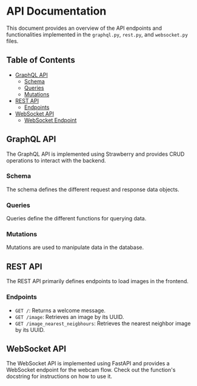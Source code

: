 # API Documentation

This document provides an overview of the API endpoints and functionalities implemented in the `graphql.py`, `rest.py`, and `websocket.py` files.

## Table of Contents

- [GraphQL API](#graphql-api)
  - [Schema](#schema)
  - [Queries](#queries)
  - [Mutations](#mutations)
- [REST API](#rest-api)
  - [Endpoints](#endpoints)
- [WebSocket API](#websocket-api)
  - [WebSocket Endpoint](#websocket-endpoint)

## GraphQL API

The GraphQL API is implemented using Strawberry and provides CRUD operations to interact with the backend.

### Schema

The schema defines the different request and response data objects.

### Queries

Queries define the different functions for querying data.

### Mutations

Mutations are used to manipulate data in the database.

## REST API

The REST API primarily defines endpoints to load images in the frontend.

### Endpoints

- `GET /`: Returns a welcome message.
- `GET /image`: Retrieves an image by its UUID.
- `GET /image_nearest_neigbhours`: Retrieves the nearest neighbor image by its UUID.

## WebSocket API

The WebSocket API is implemented using FastAPI and provides a WebSocket endpoint for the webcam flow. Check out the function's docstring for instructions on how to use it.